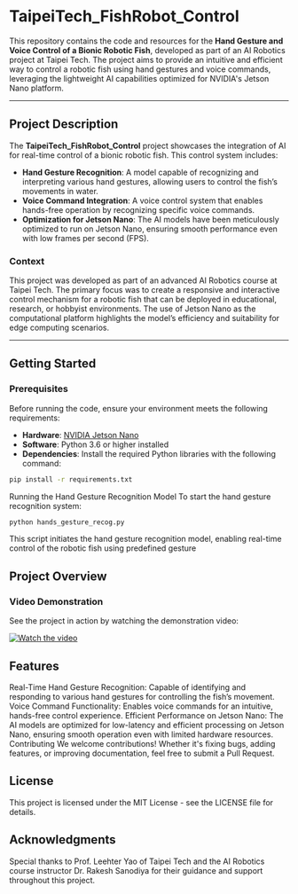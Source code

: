 # TaipeiTech_FishRobot_Control

This repository contains the code and resources for the **Hand Gesture and Voice Control of a Bionic Robotic Fish**, developed as part of an AI Robotics project at Taipei Tech. The project aims to provide an intuitive and efficient way to control a robotic fish using hand gestures and voice commands, leveraging the lightweight AI capabilities optimized for NVIDIA's Jetson Nano platform.

---

## Project Description

The **TaipeiTech_FishRobot_Control** project showcases the integration of AI for real-time control of a bionic robotic fish. This control system includes:

- **Hand Gesture Recognition**: A model capable of recognizing and interpreting various hand gestures, allowing users to control the fish’s movements in water.
- **Voice Command Integration**: A voice control system that enables hands-free operation by recognizing specific voice commands.
- **Optimization for Jetson Nano**: The AI models have been meticulously optimized to run on Jetson Nano, ensuring smooth performance even with low frames per second (FPS).

### Context

This project was developed as part of an advanced AI Robotics course at Taipei Tech. The primary focus was to create a responsive and interactive control mechanism for a robotic fish that can be deployed in educational, research, or hobbyist environments. The use of Jetson Nano as the computational platform highlights the model’s efficiency and suitability for edge computing scenarios.

---

## Getting Started

### Prerequisites

Before running the code, ensure your environment meets the following requirements:

- **Hardware**: [NVIDIA Jetson Nano](https://developer.nvidia.com/embedded/jetson-nano)
- **Software**: Python 3.6 or higher installed
- **Dependencies**: Install the required Python libraries with the following command:

```bash
pip install -r requirements.txt
```
Running the Hand Gesture Recognition Model
To start the hand gesture recognition system:


```bash
python hands_gesture_recog.py
```
This script initiates the hand gesture recognition model, enabling real-time control of the robotic fish using predefined gesture

## Project Overview

### Video Demonstration

See the project in action by watching the demonstration video:

[![Watch the video](https://drive.google.com/uc?id=1nW95Ls9riBkoTxU4RuW1x_l2E6fbjxEX)](https://youtu.be/m8KHWSsB7OU)

## Features
Real-Time Hand Gesture Recognition: Capable of identifying and responding to various hand gestures for controlling the fish’s movement.
Voice Command Functionality: Enables voice commands for an intuitive, hands-free control experience.
Efficient Performance on Jetson Nano: The AI models are optimized for low-latency and efficient processing on Jetson Nano, ensuring smooth operation even with limited hardware resources.
Contributing
We welcome contributions! Whether it's fixing bugs, adding features, or improving documentation, feel free to submit a Pull Request.

## License
This project is licensed under the MIT License - see the LICENSE file for details.

## Acknowledgments
Special thanks to Prof. Leehter Yao of Taipei Tech and the AI Robotics course instructor Dr. Rakesh Sanodiya for their guidance and support throughout this project.

